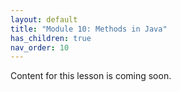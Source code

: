 ```yaml
---
layout: default
title: "Module 10: Methods in Java"
has_children: true
nav_order: 10
---
```


Content for this lesson is coming soon.
